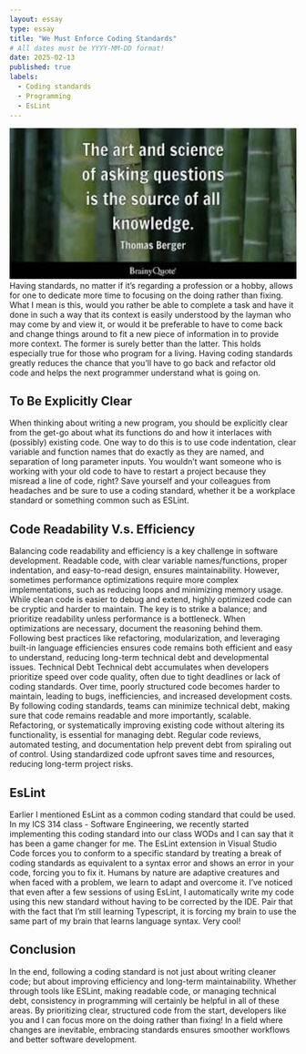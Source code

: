 ```yaml
---
layout: essay
type: essay
title: "We Must Enforce Coding Standards"
# All dates must be YYYY-MM-DD format!
date: 2025-02-13
published: true
labels:
  - Coding standards
  - Programming
  - EsLint
---
```

<img width="600px" class="rounded float-start pe-4" src="../img/headerimage.jpg">
Having standards, no matter if it’s regarding a profession or a hobby, allows for one to dedicate more time to focusing on the doing rather than fixing. What I mean is this, would you rather be able to complete a task and have it done in such a way that its context is easily understood by the layman who may 
come by and view it, or would it be preferable to have to come back and change things around to fit a new piece of information in to provide more context. The former is surely better than the latter. This holds especially true for those who program for a living. Having coding standards greatly reduces the chance 
that you’ll have to go back and refactor old code and helps the next programmer understand what is going on.

## To Be Explicitly Clear
When thinking about writing a new program, you should be explicitly clear from the get-go about what its functions do and how it interlaces with (possibly) existing code. One way to do this is to use code indentation, clear variable and function names that do exactly as they are named, and separation of long 
parameter inputs. You wouldn’t want someone who is working with your old code to have to restart a project because they misread a line of code, right? Save yourself and your colleagues from headaches and be sure to use a coding standard, whether it be a workplace standard or something common such as ESLint.

## Code Readability V.s. Efficiency 
Balancing code readability and efficiency is a key challenge in software development. Readable code, with clear variable names/functions, proper indentation, and easy-to-read design, ensures maintainability. However, sometimes performance optimizations require more complex implementations, such as reducing loops 
and minimizing memory usage. While clean code is easier to debug and extend, highly optimized code can be cryptic and harder to maintain. The key is to strike a balance; and prioritize readability unless performance is a bottleneck. When optimizations are necessary, document the reasoning behind them. Following 
best practices like refactoring, modularization, and leveraging built-in language efficiencies ensures code remains both efficient and easy to understand, reducing long-term technical debt and developmental issues.
Technical Debt
Technical debt accumulates when developers prioritize speed over code quality, often due to tight deadlines or lack of coding standards. Over time, poorly structured code becomes harder to maintain, leading to bugs, inefficiencies, and increased development costs. By following coding standards, teams can minimize 
technical debt, making sure that code remains readable and more importantly, scalable. Refactoring, or systematically improving existing code without altering its functionality, is essential for managing debt. Regular code reviews, automated testing, and documentation help prevent debt from spiraling out of control. 
Using standardized code upfront saves time and resources, reducing long-term project risks.

## EsLint
Earlier I mentioned EsLint as a common coding standard that could be used. In my ICS 314 class - Software Engineering, we recently started implementing this coding standard into our class WODs and I can say that it has been a game changer for me. The EsLint extension in Visual Studio Code forces you to conform 
to a specific standard by treating a break of coding standards as equivalent to a syntax error and shows an error in your code, forcing you to fix it. Humans by nature are adaptive creatures and when faced with a problem, we learn to adapt and overcome it. I’ve noticed that even after a few sessions of using EsLint, 
I automatically write my code using this new standard without having to be corrected by the IDE. Pair that with the fact that I’m still learning Typescript, it is forcing my brain to use the same part of my brain that learns language syntax. Very cool!


## Conclusion
In the end, following a coding standard is not just about writing cleaner code; but about improving efficiency and long-term maintainability. Whether through tools like ESLint, making readable code, or managing technical debt, consistency in programming will certainly be helpful in all of these areas. 
By prioritizing clear, structured code from the start, developers like you and I can focus more on the doing rather than fixing! In a field where changes are inevitable, embracing standards ensures smoother workflows and better software development.
